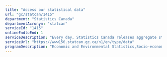 ```yaml
---
title: "Access our statistical data"
url: "gc/statcan/1415"
department: "Statistics Canada"
departmentAcronym: "statcan"
serviceId: "1415"
onlineEndtoEnd: 1
serviceDescription: "Every day, Statistics Canada releases aggregate statistical data via the Statistics Canada website (www.statcan.gc.ca) with the help of various tools such as data tables, publications and data visualization."
serviceUrl: "https://www150.statcan.gc.ca/n1/en/type/data"
programDescription: "Economic and Environmental Statistics,Socio-economic Statistics,Censuses,Cost-Recovered Statistical Services"
---
```

